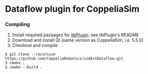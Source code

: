 # Dataflow plugin for CoppeliaSim

### Compiling

1. Install required packages for [libPlugin](https://github.com/CoppeliaRobotics/libPlugin): see libPlugin's README
2. Download and install Qt (same version as CoppeliaSim, i.e. 5.5.0)
3. Checkout and compile
```
$ git clone --recursive https://github.com/CoppeliaRobotics/simExtDataflow.git
$ cmake .
$ cmake --build .
```
